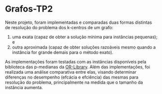 # Grafos-TP2

Neste projeto, foram implementadas e comparadas duas formas distintas de resolução do problema dos k-centros de um grafo:
1. uma exata (capaz de obter a solução mínima para instâncias pequenas); e
2. outra aproximada (capaz de obter soluções razoáveis mesmo quando a instância for grande 
demais para o método exato).

As implementações foram testadas com as instâncias disponíveis pela biblioteca das p-medianas da [OR-Library](http://people.brunel.ac.uk/~mastjjb/jeb/orlib/files/). 
Além das implementações, foi realizada uma análise comparativa entre elas, visando determinar diferenças no desempenho (efcácia e efciência) das mesmas para resolução do problema, principalmente na medida que o tamanho da instância aumenta.
